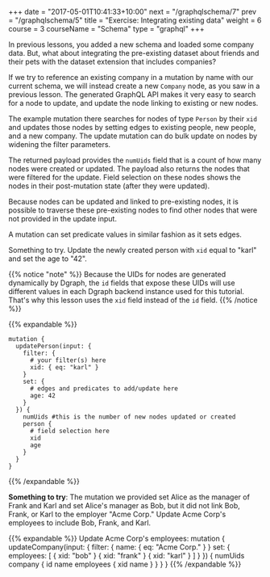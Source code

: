 +++
date = "2017-05-01T10:41:33+10:00"
next = "/graphqlschema/7"
prev = "/graphqlschema/5"
title = "Exercise: Integrating existing data"
weight = 6
course = 3
courseName = "Schema"
type = "graphql"
+++

In previous lessons, you added a new schema and loaded some company data. But,
what about integrating the pre-existing dataset about friends and their pets with
the dataset extension that includes companies?

If we try to reference an existing company in a mutation by name with our current
schema, we will instead create a new `Company` node, as you saw in a previous
lesson. The generated GraphQL API makes it very easy to search for a node to
update, and update the node linking to existing or new nodes.

The example mutation there searches for nodes of type `Person` by their `xid`
and updates those nodes by setting edges to existing people, new people, and a
new company. The update mutation can do bulk update on nodes by widening the filter
parameters.

The returned payload provides the `numUids` field that is a count of how many
nodes were created or updated. The payload also returns the nodes that were
filtered for the update. Field selection on these nodes shows the nodes in their
post-mutation state (after they were updated).

Because nodes can be updated and linked to pre-existing nodes, it is possible to
traverse these pre-existing nodes to find other nodes that were not provided in
the update input.

A mutation can set predicate values in similar fashion as it sets edges.

Something to try. Update the newly created person with `xid` equal to "karl" and
set the age to "42".

{{% notice "note" %}}
Because the UIDs for nodes are generated dynamically by Dgraph, the `id`
fields that expose these UIDs will use different values in each Dgraph backend
instance used for this tutorial. That's why this lesson uses the `xid` field
instead of the `id` field.
{{% /notice %}}

{{% expandable %}}

```
mutation {
  updatePerson(input: {
    filter: {
      # your filter(s) here
      xid: { eq: "karl" }
    }
    set: {
      # edges and predicates to add/update here
      age: 42
    }
  }) {
    numUids #this is the number of new nodes updated or created
    person {
      # field selection here
      xid
      age
    }
  }
}
```

{{% /expandable %}}

**Something to try**: The mutation we provided set Alice as the manager of Frank
and Karl and set Alice's manager as Bob, but it did not link Bob, Frank, or Karl
to the employer "Acme Corp." Update Acme Corp's employees to include Bob, Frank,
and Karl.

{{% expandable %}} Update Acme Corp's employees: mutation { updateCompany(input:
{ filter: { name: { eq: "Acme Corp." } } set: { employees: [ { xid: "bob" } {
xid: "frank" } { xid: "karl" } ] } }) { numUids company { id name employees {
xid name } } } } {{% /expandable %}}

